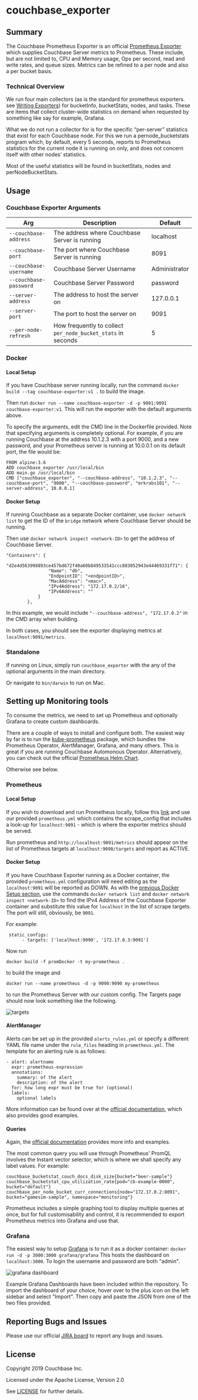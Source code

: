 # couchbase_exporter

## Summary

The Couchbase Prometheus Exporter is an official [Prometheus Exporter](https://prometheus.io/docs/instrumenting/exporters/) which supplies Couchbase Server metrics to Prometheus.
These include, but are not limited to, CPU and Memory usage, Ops per second, read and write rates, and queue sizes. 
Metrics can be refined to a per node and also a per bucket basis. 

### Technical Overview

We run four main collectors (as is the standard for prometheus exporters. see [Writing Exporters](https://prometheus.io/docs/instrumenting/writing_exporters/)) for bucketInfo, bucketStats, nodes, and tasks. These are items that collect cluster-wide statistics on demand when requested by something like say for example, Grafana. 

What we do not run a collector for is for the specific “per-server” statistics that exist for each Couchbase node. For this we run a pernode_bucketstats program which, by default, every 5 seconds, reports to Prometheus statistics for the current node it is running on only, and does not concern itself with other nodes’ statistics. 

Most of the useful statistics will be found in bucketStats, nodes and perNodeBucketStats. 

## Usage

### Couchbase Exporter Arguments
| Arg | Description | Default |
| ------- | ------- | ------------|
| `--couchbase-address` | The address where Couchbase Server is running | localhost  |
| `--couchbase-port` | The port where Couchbase Server is running | 8091  |
| `--couchbase-username` | Couchbase Server Username | Administrator |
| `--couchbase-password` | Couchbase Server Password | password |
| `--server-address` | The address to host the server on | 127.0.0.1 | 
| `--server-port` | The port to host the server on | 9091 |
| `--per-node-refresh` | How frequently to collect `per_node_bucket_stats` in seconds | 5 |

### Docker

#### Local Setup

If you have Couchbase server running locally, run the command `docker build --tag couchbase-exporter:v1 .` to build the image.

Then run `docker run --name couchbase-exporter -d -p 9091:9091 couchbase-exporter:v1`.
This will run the exporter with the default arguments above.

To specify the arguments, edit the CMD line in the Dockerfile provided. Note that specifying arguments is completely optional.
For example, if you are running Couchbase at the address 10.1.2.3 with a port 9000, and a new password, 
and your Prometheus server is running at 10.0.0.1 on its default port, the file would be:

```
FROM alpine:3.6
ADD couchbase_exporter /usr/local/bin
ADD main.go /usr/local/bin
CMD ["couchbase_exporter", "--couchbase-address", "10.1.2.3", "--couchbase-port", "9000", "--couchbase-password", "mrkrabs101", "--server-address", 10.0.0.1]
```
#### Docker Setup

If running Couchbase as a separate Docker container, use `docker network list` to 
get the ID of the `bridge` network where Couchbase Server should be running.

Then use `docker network inspect <network-ID>` to get the address of Couchbase Server.

```
"Containers": {
            "d2e4d563998893ce457bd672f40a60b849533541ccc883052943e44469331f71": {
                "Name": "db",
                "EndpointID": "<endpointID>",
                "MacAddress": "<mac>",
                "IPv4Address": "172.17.0.2/16",
                "IPv6Address": ""
            }
        },
```

In this example, we would include `"--couchbase-address", "172.17.0.2"` in the CMD array when building.

In both cases, you should see the exporter displaying metrics at `localhost:9091/metrics`.

### Standalone
If running on Linux, simply run `couchbase_exporter` with the any of the optional arguments in the main directory.

Or navigate to `bin/darwin` to run on Mac.

## Setting up Monitoring tools

To consume the metrics, we need to set up Prometheus and optionally Grafana to create custom dashboards.

There are a couple of ways to install and configure both. 
The easiest way by far is to run the [kube-prometheus](https://github.com/coreos/kube-prometheus) package, which bundles 
the Prometheus Operator, AlertManager, Grafana, and many others. This is great if you are running Couchbase Automonous Operator.
Alternatively, you can check out the official [Prometheus Helm Chart](https://github.com/helm/charts/tree/master/stable/prometheus).  

Otherwise see below.

### Prometheus

#### Local Setup

If you wish to download and run Prometheus locally, follow this [link](https://prometheus.io/download/) and 
use our provided `prometheus.yml` which contains the scrape_config that includes a look-up for `localhost:9091` - 
which is where the exporter metrics should be served.

Run prometheus and `http://localhost:9091/metrics` should appear on the list of Prometheus targets at `localhost:9090/targets` 
and report as ACTIVE.

#### Docker Setup

If you have Couchbase Exporter running as a Docker container, the provided `prometheus.yml` configuration will need editing
as the `localhost:9091` will be reported as DOWN. As with the [previous Docker Setup section](#docker-setup), use the commands
`docker network list` and `docker network inspect <network-ID>` to find the IPv4 Address of the Couchbase Exporter container and 
substitute this value for `localhost` in the list of scrape targets. The port will still, obviously, be `9091`.

For example:
```
 static_configs:
      - targets: ['localhost:9090', '172.17.0.3:9091']
```
Now run 

`docker build -f promDocker -t my-prometheus .` 

to build the image and

`docker run --name prometheus -d -p 9090:9090 my-prometheus` 

to run the Prometheus Server with our custom config.
The Targets page should now look something like the following.

![targets](img/targets.png)

#### AlertManager

Alerts can be set up in the provided `alerts_rules.yml` or specify a different YAML file name under the 
`rule_files` heading in `prometheus.yml`. The template for an alerting rule is as follows:

```
- alert: alertname
  expr: prometheus-expression
  annotations:
    summary: of the alert
    description: of the alert
  for: how long expr must be true for (optional)
  labels:
    optional labels
```

More information can be found over at the [official documentation](https://prometheus.io/docs/alerting/overview/), 
which also provides good examples. 

#### Queries

Again, the [official documentation](https://prometheus.io/docs/prometheus/latest/querying/basics/) provides more info and
examples.

The most common query you will use through Prometheus' PromQL involves the Instant vector selector, which is where 
we shall specify any label values. For example:

```
couchbase_bucketstat_couch_docs_disk_size{bucket="beer-sample"}
couchbase_bucketstat_cpu_utilization_rate{pod="cb-example-0000", bucket="default"}
couchbase_per_node_bucket_curr_connections{node="172.17.0.2:8091", bucket="gamesim-sample", namespace="monitoring"}
```

Prometheus includes a simple graphing tool to display multiple queries at once, but for full
customisability and control, it is recommended to export Prometheus metrics into Grafana and use that. 

### Grafana

The easiest way to setup [Grafana](https://github.com/grafana/grafana) is to run it as a docker container:
`docker run -d -p 3000:3000 grafana/grafana`
This hosts the dashboard on `localhost:3000`. To login the username and password are both "admin".

![grafana dashboard](img/grafana.png)

Example Grafana Dashboards have been included within the repository. To import the dashboard of your choice, 
hover over to the plus icon on the left sidebar and select "Import". Then copy and paste the JSON from 
one of the two files provided.


## Reporting Bugs and Issues
Please use our official [JIRA board](https://issues.couchbase.com/projects/PE/issues/?filter=allopenissues) to report any bugs and issues. 

## License

Copyright 2019 Couchbase Inc.

Licensed under the Apache License, Version 2.0

See [LICENSE](https://github.com/couchbase/couchbase_exporter/blob/master/LICENSE) for further details.
